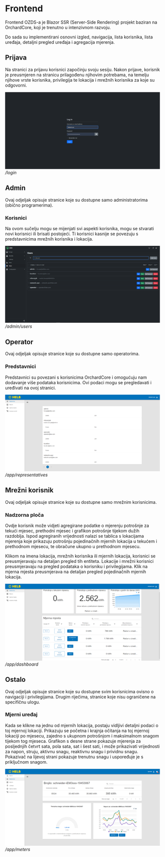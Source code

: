 # Frontend

Frontend OZDS-a je Blazor SSR (Server-Side Rendering) projekt baziran na
OrchardCore, koji je trenutno u intenzivnom razvoju.

Do sada su implementirani osnovni izgled, navigacija, lista korisnika, lista
uređaja, detaljni pregled uređaja i agregacija mjerenja.

## Prijava

Na stranici za prijavu korisnici započinju svoju sesiju. Nakon prijave, korisnik
je preusmjeren na stranicu prilagođenu njihovim potrebama, na temelju njihove
vrste korisnika, privilegija te lokacija i mrežnih korisnika za koje su
odgovorni.

![Prijava](../../assets/login.png) _/login_

## Admin

Ovaj odjeljak opisuje stranice koje su dostupne samo administratorima (obično
programerima).

### Korisnici

Na ovom sučelju mogu se mijenjati svi aspekti korisnika, mogu se stvarati novi
korisnici ili brisati postojeći. Ti korisnici kasnije se povezuju s
predstavnicima mrežnih korisnika i lokacija.

![Korisnici](../../assets/users.png) _/admin/users_

## Operator

Ovaj odjeljak opisuje stranice koje su dostupne samo operatorima.

### Predstavnici

Predstavnici su povezani s korisnicima OrchardCore i omogućuju nam dodavanje
više podataka korisnicima. Ovi podaci mogu se pregledavati i uređivati na ovoj
stranici.

![Predstavnici](../../assets/representatives.png) _/app/representatives_

## Mrežni korisnik

Ovaj odjeljak opisuje stranice koje su dostupne samo mrežnim korisnicima.

### Nadzorna ploča

Ovdje korisnik može vidjeti agregirane podatke o mjerenju potrošnje za tekući
mjesec, prethodni mjesec i grafikon potrošnje tijekom dužih razdoblja. Ispod
agregiranih vrijednosti nalazi se tablica s lokacijama mjerenja koje prikazuju
potrošnju pojedinačnih mjernih lokacija u tekućem i prethodnom mjesecu, te
obračune ukupno u prethodnom mjesecu.

Klikom na imena lokacija, mrežnih korisnika ili mjernih lokacija, korisnici se
preusmjeravaju na detaljan pregled tih entiteta. Lokacije i mrežni korisnici
preusmjeravaju na pregled podataka o korisniku i privilegijama. Klik na mjerna
mjesta preusmjerava na detaljan pregled pojedinačnih mjernih lokacija.

![Nadzorna ploča](../../assets/dashboard.png) _/app/dashboard_

## Ostalo

Ovaj odjeljak opisuje stranice koje su dostupne svim korisnicima ovisno o
navigaciji i privilegijama. Drugim riječima, stranice koje nisu ograničene na
specifičnu ulogu.

### Mjerni uređaj

Kada se klikne na jednu od mjernih lokacija, postaju vidljivi detaljni podaci o
toj mjernoj lokaciji. Prikazuju se početna i krajnja očitanja na toj mjernoj
lokaciji po mjesecu, zajedno s ukupnom potrošnjom i maksimalnom snagom tijekom
tog mjeseca. Grafikon s desne strane pokazuje mjerenja za posljednjih četvrt
sata, pola sata, sat i šest sati, i može prikazivati vrijednosti za napon,
struju, aktivnu snagu, reaktivnu snagu i prividnu snagu. Pokazivač na lijevoj
strani pokazuje trenutnu snagu i uspoređuje je s priključnom snagom.

![Mjerni uređaj](../../assets/meter.png) _/app/meters_
